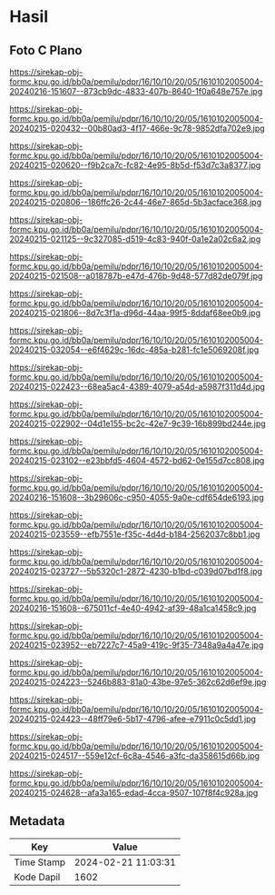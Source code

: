 # Hasil

## Foto C Plano

https://sirekap-obj-formc.kpu.go.id/bb0a/pemilu/pdpr/16/10/10/20/05/1610102005004-20240216-151607--873cb9dc-4833-407b-8640-1f0a648e757e.jpg

https://sirekap-obj-formc.kpu.go.id/bb0a/pemilu/pdpr/16/10/10/20/05/1610102005004-20240215-020432--00b80ad3-4f17-466e-9c78-9852dfa702e9.jpg

https://sirekap-obj-formc.kpu.go.id/bb0a/pemilu/pdpr/16/10/10/20/05/1610102005004-20240215-020620--f9b2ca7c-fc82-4e95-8b5d-f53d7c3a8377.jpg

https://sirekap-obj-formc.kpu.go.id/bb0a/pemilu/pdpr/16/10/10/20/05/1610102005004-20240215-020806--186ffc26-2c44-46e7-865d-5b3acface368.jpg

https://sirekap-obj-formc.kpu.go.id/bb0a/pemilu/pdpr/16/10/10/20/05/1610102005004-20240215-021125--9c327085-d519-4c83-940f-0a1e2a02c6a2.jpg

https://sirekap-obj-formc.kpu.go.id/bb0a/pemilu/pdpr/16/10/10/20/05/1610102005004-20240215-021508--a018787b-e47d-476b-9d48-577d82de079f.jpg

https://sirekap-obj-formc.kpu.go.id/bb0a/pemilu/pdpr/16/10/10/20/05/1610102005004-20240215-021806--8d7c3f1a-d96d-44aa-99f5-8ddaf68ee0b9.jpg

https://sirekap-obj-formc.kpu.go.id/bb0a/pemilu/pdpr/16/10/10/20/05/1610102005004-20240215-032054--e6f4629c-16dc-485a-b281-fc1e5069208f.jpg

https://sirekap-obj-formc.kpu.go.id/bb0a/pemilu/pdpr/16/10/10/20/05/1610102005004-20240215-022423--68ea5ac4-4389-4079-a54d-a5987f311d4d.jpg

https://sirekap-obj-formc.kpu.go.id/bb0a/pemilu/pdpr/16/10/10/20/05/1610102005004-20240215-022902--04d1e155-bc2c-42e7-9c39-16b899bd244e.jpg

https://sirekap-obj-formc.kpu.go.id/bb0a/pemilu/pdpr/16/10/10/20/05/1610102005004-20240215-023102--e23bbfd5-4604-4572-bd62-0e155d7cc808.jpg

https://sirekap-obj-formc.kpu.go.id/bb0a/pemilu/pdpr/16/10/10/20/05/1610102005004-20240216-151608--3b29606c-c950-4055-9a0e-cdf654de6193.jpg

https://sirekap-obj-formc.kpu.go.id/bb0a/pemilu/pdpr/16/10/10/20/05/1610102005004-20240215-023559--efb7551e-f35c-4d4d-b184-2562037c8bb1.jpg

https://sirekap-obj-formc.kpu.go.id/bb0a/pemilu/pdpr/16/10/10/20/05/1610102005004-20240215-023727--5b5320c1-2872-4230-b1bd-c039d07bd1f8.jpg

https://sirekap-obj-formc.kpu.go.id/bb0a/pemilu/pdpr/16/10/10/20/05/1610102005004-20240216-151608--675011cf-4e40-4942-af39-48a1ca1458c9.jpg

https://sirekap-obj-formc.kpu.go.id/bb0a/pemilu/pdpr/16/10/10/20/05/1610102005004-20240215-023952--eb7227c7-45a9-419c-9f35-7348a9a4a47e.jpg

https://sirekap-obj-formc.kpu.go.id/bb0a/pemilu/pdpr/16/10/10/20/05/1610102005004-20240215-024223--5246b883-81a0-43be-97e5-362c62d6ef9e.jpg

https://sirekap-obj-formc.kpu.go.id/bb0a/pemilu/pdpr/16/10/10/20/05/1610102005004-20240215-024423--48ff79e6-5b17-4796-afee-e7911c0c5dd1.jpg

https://sirekap-obj-formc.kpu.go.id/bb0a/pemilu/pdpr/16/10/10/20/05/1610102005004-20240215-024517--559e12cf-6c8a-4546-a3fc-da358615d66b.jpg

https://sirekap-obj-formc.kpu.go.id/bb0a/pemilu/pdpr/16/10/10/20/05/1610102005004-20240215-024628--afa3a165-edad-4cca-9507-107f8f4c928a.jpg


## Metadata

| Key        | Value               |
| ---------- | ------------------- |
| Time Stamp | 2024-02-21 11:03:31 |
| Kode Dapil | 1602                |



